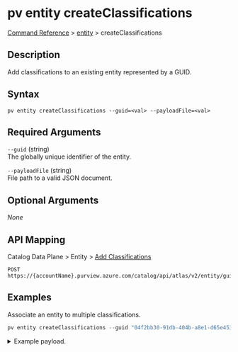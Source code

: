 # pv entity createClassifications
[Command Reference](../../../README.md#command-reference) > [entity](./main.md) > createClassifications

## Description
Add classifications to an existing entity represented by a GUID.

## Syntax
```
pv entity createClassifications --guid=<val> --payloadFile=<val>
```

## Required Arguments
`--guid` (string)  
The globally unique identifier of the entity.

`--payloadFile` (string)  
File path to a valid JSON document.

## Optional Arguments
*None*

## API Mapping
Catalog Data Plane > Entity > [Add Classifications](https://docs.microsoft.com/en-us/rest/api/purview/catalogdataplane/entity/add-classifications)
```
POST https://{accountName}.purview.azure.com/catalog/api/atlas/v2/entity/guid/{guid}/classifications
```

## Examples
Associate an entity to multiple classifications.
```powershell
pv entity createClassifications --guid "04f2bb30-91db-404b-a8e1-d65e45338929" --payloadFile "/path/to/file.json"
```
<details><summary>Example payload.</summary>
<p>

```json
[
    {
        "typeName": "MICROSOFT.FINANCIAL.US.ABA_ROUTING_NUMBER"
    },
    {
        "typeName": "MICROSOFT.FINANCIAL.CREDIT_CARD_NUMBER"
    }
]
```
</p>
</details>